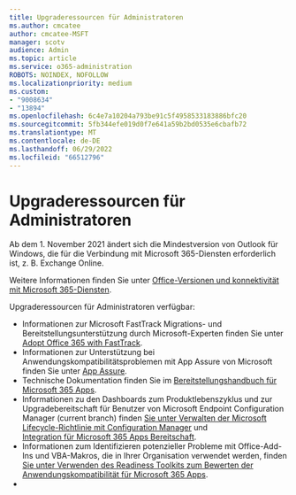 ```yaml
---
title: Upgraderessourcen für Administratoren
ms.author: cmcatee
author: cmcatee-MSFT
manager: scotv
audience: Admin
ms.topic: article
ms.service: o365-administration
ROBOTS: NOINDEX, NOFOLLOW
ms.localizationpriority: medium
ms.custom:
- "9008634"
- "13894"
ms.openlocfilehash: 6c4e7a10204a793be91c5f4958533183886bfc20
ms.sourcegitcommit: 5fb344efe019d0f7e641a59b2bd0535e6cbafb72
ms.translationtype: MT
ms.contentlocale: de-DE
ms.lasthandoff: 06/29/2022
ms.locfileid: "66512796"
---
```

# <a name="upgrade-resources-for-administrators"></a>Upgraderessourcen für Administratoren

Ab dem 1. November 2021 ändert sich die Mindestversion von Outlook für Windows, die für die Verbindung mit Microsoft 365-Diensten erforderlich ist, z. B. Exchange Online.

Weitere Informationen finden Sie unter [Office-Versionen und konnektivität mit Microsoft 365-Diensten](https://docs.microsoft.com/deployoffice/endofsupport/microsoft-365-services-connectivity).

Upgraderessourcen für Administratoren verfügbar:

- Informationen zur Microsoft FastTrack Migrations- und Bereitstellungsunterstützung durch Microsoft-Experten finden Sie unter [Adopt Office 365 with FastTrack](https://www.microsoft.com/fasttrack/microsoft-365/office-365?rtc=2).
- Informationen zur Unterstützung bei Anwendungskompatibilitätsproblemen mit App Assure von Microsoft finden Sie unter [App Assure](https://www.microsoft.com/fasttrack/microsoft-365/app-assure?rtc=2).
- Technische Dokumentation finden Sie im [Bereitstellungshandbuch für Microsoft 365 Apps](https://docs.microsoft.com/deployoffice/deployment-guide-microsoft-365-apps).
- Informationen zu den Dashboards zum Produktlebenszyklus und zur Upgradebereitschaft für Benutzer von Microsoft Endpoint Configuration Manager (current branch) finden [Sie unter Verwalten der Microsoft Lifecycle-Richtlinie mit Configuration Manager](https://docs.microsoft.com/mem/configmgr/core/clients/manage/asset-intelligence/product-lifecycle-dashboard) und </br> [Integration für Microsoft 365 Apps Bereitschaft](https://docs.microsoft.com/mem/configmgr/sum/deploy-use/office-365-dashboard#bkmk_o365_readiness).
- Informationen zum Identifizieren potenzieller Probleme mit Office-Add-Ins und VBA-Makros, die in Ihrer Organisation verwendet werden, finden [Sie unter Verwenden des Readiness Toolkits zum Bewerten der Anwendungskompatibilität für Microsoft 365 Apps](https://docs.microsoft.com/deployoffice/readiness-toolkit-application-compatibility-microsoft-365-apps).
- 